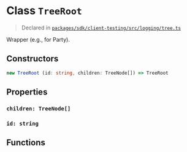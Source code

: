 # Class `TreeRoot`
> Declared in [`packages/sdk/client-testing/src/logging/tree.ts`]()

Wrapper (e.g., for Party).

## Constructors
```ts
new TreeRoot (id: string, children: TreeNode[]) => TreeRoot
```

## Properties
### `children: TreeNode[]`
### `id: string`

## Functions